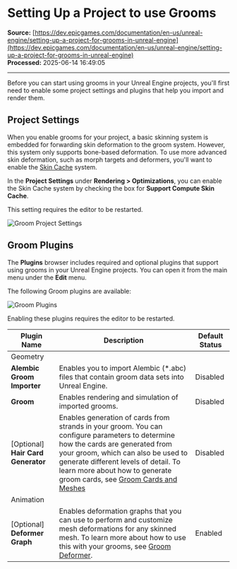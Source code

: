 # Setting Up a Project to use Grooms

**Source:** [https://dev.epicgames.com/documentation/en-us/unreal-engine/setting-up-a-project-for-grooms-in-unreal-engine](https://dev.epicgames.com/documentation/en-us/unreal-engine/setting-up-a-project-for-grooms-in-unreal-engine)  
**Processed:** 2025-06-14 16:49:05

---

Before you can start using grooms in your Unreal Engine projects, you'll first need to enable some project settings and plugins that help you import and render them.

## Project Settings

When you enable grooms for your project, a basic skinning system is embedded for forwarding skin deformation to the groom system. However, this system only supports bone-based deformation. To use more advanced skin deformation, such as morph targets and deformers, you'll want to enable the [Skin Cache](/documentation/en-us/unreal-engine/skeletal-mesh-rendering-paths-in-unreal-engine) system.

In the **Project Settings** under **Rendering > Optimizations**, you can enable the Skin Cache system by checking the box for **Support Compute Skin Cache**.

This setting requires the editor to be restarted.

![Groom Project Settings](https://d1iv7db44yhgxn.cloudfront.net/documentation/images/0ee3a4eb-4e36-4ff6-9669-f43f5be6f54a/grooms-project-settings.png)

## Groom Plugins

The **Plugins** browser includes required and optional plugins that support using grooms in your Unreal Engine projects. You can open it from the main menu under the **Edit** menu.

The following Groom plugins are available:

![Groom Plugins](https://d1iv7db44yhgxn.cloudfront.net/documentation/images/a55f795b-27e8-4f33-bbb4-e62f81c897e0/groom-plugins-browser.png)

Enabling these plugins requires the editor to be restarted.

| Plugin Name | Description | Default Status |
| --- | --- | --- |
| Geometry |   |   |
| **Alembic Groom Importer** | Enables you to import Alembic (\*.abc) files that contain groom data sets into Unreal Engine. | Disabled |
| **Groom** | Enables rendering and simulation of imported grooms. | Disabled |
| \[Optional\] **Hair Card Generator** | Enables generation of cards from strands in your groom. You can configure parameters to determine how the cards are generated from your groom, which can also be used to generate different levels of detail. To learn more about how to generate groom cards, see [Groom Cards and Meshes](/documentation/en-us/unreal-engine/setting-up-cards-and-meshes-for-grooms-in-unreal-engine) | Disabled |
| Animation |   |   |
| \[Optional\] **Deformer Graph** | Enables deformation graphs that you can use to perform and customize mesh deformations for any skinned mesh. To learn more about how to use this with your grooms, see [Groom Deformer](/documentation/en-us/unreal-engine/setting-up-a-groom-deformer-graph-in-unreal-engine). | Enabled |